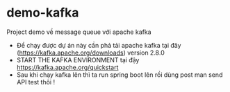 # demo-kafka
Project demo về message queue với apache kafka
- Để chạy được dự án này cần phả tải apache kafka tại đây (https://kafka.apache.org/downloads) version 2.8.0
- START THE KAFKA ENVIRONMENT tại đậy https://kafka.apache.org/quickstart
- Sau khi chạy kafka lên thì ta run spring boot lên rồi dùng post man send API test thôi !

